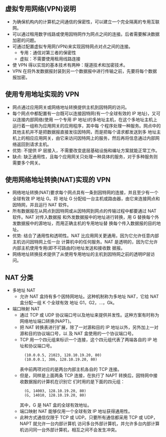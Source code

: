 
## 虚拟专用网络(VPN)说明
- 为确保机构内的计算机之间通信的保密性，可以建立一个完全隔离的专用互联网。
- 可以通过租用数字线路或使用因特网作为网点之间的连接。后者需要解决数据加密的问题。
- 可通过配置虚拟专用网(VPN)来实现因特网点对点之间的连接。
    + 专用：通信对第三者的保密性
    + 虚拟：不需要使用租用线路连接
- 使 VPN 得以实现的基本技术有两种：隧道技术和加密技术。
- VPN 在将外发数据报封装到另一个数据报中进行传输之前，先要将每个数据报加密。

## 使用专用地址实现的 VPN
- 网点通过应用网关或网络地址转换提供主机到因特网的访问。
- 每个网点中都配置有一台既可以连接因特网(有一个全球有效的 IP 地址)，又可以连接内部网络(使用
  一个专用 IP 地址)的多地址主机，在这个多地址主机上运行着一组称为应用网关的应用程序，其中每
  个程序处理一种服务。网点中的其他主机并不是把数据报直接发往因特网，而是把每个请求都发送到多
  地址主机上的相应应用网关，由它来访问因特网上的服务，然后再将信息通过内部网络返回到请求主机。
- 优势: 不提供 IP 层接入，不需要改变底层基础设施和编址方案就能正常工作。
- 缺点: 缺乏通用性，且每个应用网关只处理一种具体的服务，对于多种服务则需要多个网关。

## 使用网络地址转换(NAT)实现的 VPN
- 网络地址转换(NAT)要求每个网点具有一条到因特网的连接，并且至少有一个全球有效 IP 地址 G。将
  地址 G 分配给一台主机或路由器，由它来连接网点和因特网，并且运行 NAT 软件。
- 所有数据报在从网点到因特网或从因特网到网点的传输过程中都要通过 NAT 软件。NAT 对传入数据报
  和外发数据报中的地址进行转换，用 G 替换每个外发数据报中的源地址，而用正确主机的专用地址替
  换每个传入数据报的目的地址。
- 优势: 结合了通用性和透明性。NAT 比应用网关更通用，因为它允许任意内部主机访问因特网上任一台
  计算机中的任何服务。NAT 是透明的，因为它允许内部主机使用专用(即不可路由的)地址发送和接收数
  据报。
- 网络地址转换技术提供了从使用专用地址的主机到因特网之前的透明IP层访问。

## NAT 分类
- 多地址 NAT
    + 允许 NAT 盒持有多个因特网地址。这种机制称为多地址 NAT，它给 NAT 盒分配一组 K 个全球有效
      地址 G1，G2，...，Gk。
- 端口映射 NAT
    + 通过 TCP 或 UDP 协议端口号以及地址来提供并发性。这种方案有时称为网络地址端口转换(NAPT)。
    + 把 NAT 转换表进行扩展，除了一对源和目的 IP 地址以外，另外加上一对源和目的协议端口号，以
      及 NAT 盒使用的一个协议端口号。
    + TCP 用一个四元组来标识一个连接，这个四元组代表了两端各自的 IP 地址和协议端口号。
      ```shell
        (10.0.0.5, 21023, 128.10.19.20, 80)
        (10.0.0.1, 386, 128.10.19.20, 80)
      ```
      表中前两项对应的是两台内部主机各自的 TCP 连接。
    + 但是，同样是上面两条 TCP 连接，在执行了 NAPT 转换后，因特网中接收数据报的计算机在识别它
      们时用的是下面的四元组：
      ```shell
        (G, 14003, 128.10.19.20, 80)
        (G, 14010, 128.10.19.20, 80)
      ```
      其中，G 是 NAT 盒的全球有效地址。
    + 端口映射 NAT 能够仅用一个全球有效 IP 地址获得通用性。
    + 此种方式通信仅限于 TCP 或 UDP。只要所有通信都采用 TCP 或 UDP，NAPT 就允许一台内部计算机
      访问多台外部计算机，并允许多台内部计算机访问同一台外部计算机，相互之间不会发生冲突。
